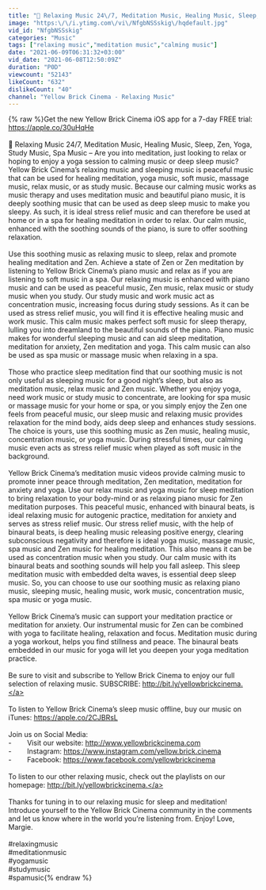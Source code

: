 ```yaml
---
title: "🔴 Relaxing Music 24\/7, Meditation Music, Healing Music, Sleep, Zen, Yoga, Study Music, Spa Music"
image: "https:\/\/i.ytimg.com\/vi\/NfgbNSSskig\/hqdefault.jpg"
vid_id: "NfgbNSSskig"
categories: "Music"
tags: ["relaxing music","meditation music","calming music"]
date: "2021-06-09T06:31:32+03:00"
vid_date: "2021-06-08T12:50:09Z"
duration: "P0D"
viewcount: "52143"
likeCount: "632"
dislikeCount: "40"
channel: "Yellow Brick Cinema - Relaxing Music"
---
```

{% raw %}Get the new Yellow Brick Cinema iOS app for a 7-day FREE trial: <a rel="nofollow" target="blank" href="https://apple.co/30uHqHe">https://apple.co/30uHqHe</a><br /><br />🔴 Relaxing Music 24/7, Meditation Music, Healing Music, Sleep, Zen, Yoga, Study Music, Spa Music – Are you into meditation, just looking to relax or hoping to enjoy a yoga session to calming music or deep sleep music? Yellow Brick Cinema’s relaxing music and sleeping music is peaceful music that can be used for healing meditation, yoga music, soft music, massage music, relax music, or as study music. Because our calming music works as music therapy and uses meditation music and beautiful piano music, it is deeply soothing music that can be used as deep sleep music to make you sleepy. As such, it is ideal stress relief music and can therefore be used at home or in a spa for healing meditation in order to relax. Our calm music, enhanced with the soothing sounds of the piano, is sure to offer soothing relaxation.<br /><br />Use this soothing music as relaxing music to sleep, relax and promote healing meditation and Zen. Achieve a state of Zen or Zen meditation by listening to Yellow Brick Cinema’s piano music and relax as if you are listening to soft music in a spa. Our relaxing music is enhanced with piano music and can be used as peaceful music, Zen music, relax music or study music when you study. Our study music and work music act as concentration music, increasing focus during study sessions. As it can be used as stress relief music, you will find it is effective healing music and work music. This calm music makes perfect soft music for sleep therapy, lulling you into dreamland to the beautiful sounds of the piano. Piano music makes for wonderful sleeping music and can aid sleep meditation, meditation for anxiety, Zen meditation and yoga. This calm music can also be used as spa music or massage music when relaxing in a spa. <br /><br />Those who practice sleep meditation find that our soothing music is not only useful as sleeping music for a good night’s sleep, but also as meditation music, relax music and Zen music. Whether you enjoy yoga, need work music or study music to concentrate, are looking for spa music or massage music for your home or spa, or you simply enjoy the Zen one feels from peaceful music, our sleep music and relaxing music provides relaxation for the mind body, aids deep sleep and enhances study sessions. The choice is yours, use this soothing music as Zen music, healing music, concentration music, or yoga music. During stressful times, our calming music even acts as stress relief music when played as soft music in the background.<br /><br />Yellow Brick Cinema’s meditation music videos provide calming music to promote inner peace through meditation, Zen meditation, meditation for anxiety and yoga. Use our relax music and yoga music for sleep meditation to bring relaxation to your body-mind or as relaxing piano music for Zen meditation purposes. This peaceful music, enhanced with binaural beats, is ideal relaxing music for autogenic practice, meditation for anxiety and serves as stress relief music. Our stress relief music, with the help of binaural beats, is deep healing music releasing positive energy, clearing subconscious negativity and therefore is ideal yoga music, massage music, spa music and Zen music for healing meditation. This also means it can be used as concentration music when you study. Our calm music with its binaural beats and soothing sounds will help you fall asleep. This sleep meditation music with embedded delta waves, is essential deep sleep music. So, you can choose to use our soothing music as relaxing piano music, sleeping music, healing music, work music, concentration music, spa music or yoga music.<br /><br />Yellow Brick Cinema’s music can support your meditation practice or meditation for anxiety. Our instrumental music for Zen can be combined with yoga to facilitate healing, relaxation and focus. Meditation music during a yoga workout, helps you find stillness and peace. The binaural beats embedded in our music for yoga will let you deepen your yoga meditation practice. <br /><br />Be sure to visit and subscribe to Yellow Brick Cinema to enjoy our full selection of relaxing music. SUBSCRIBE: <a rel="nofollow" target="blank" href="http://bit.ly/yellowbrickcinema.">http://bit.ly/yellowbrickcinema.</a> <br /><br />To listen to Yellow Brick Cinema’s sleep music offline, buy our music on iTunes: <a rel="nofollow" target="blank" href="https://apple.co/2CJBRsL">https://apple.co/2CJBRsL</a><br /><br />Join us on Social Media:<br />-        Visit our website: <a rel="nofollow" target="blank" href="http://www.yellowbrickcinema.com">http://www.yellowbrickcinema.com</a><br />-        Instagram: <a rel="nofollow" target="blank" href="https://www.instagram.com/yellow.brick.cinema">https://www.instagram.com/yellow.brick.cinema</a><br />-        Facebook: <a rel="nofollow" target="blank" href="https://www.facebook.com/yellowbrickcinema">https://www.facebook.com/yellowbrickcinema</a><br /><br />To listen to our other relaxing music, check out the playlists on our homepage: <a rel="nofollow" target="blank" href="http://bit.ly/yellowbrickcinema.">http://bit.ly/yellowbrickcinema.</a><br /><br />Thanks for tuning in to our relaxing music for sleep and meditation! Introduce yourself to the Yellow Brick Cinema community in the comments and let us know where in the world you’re listening from. Enjoy! Love, Margie. <br /><br />#relaxingmusic<br />#meditationmusic<br />#yogamusic<br />#studymusic<br />#spamusic{% endraw %}
